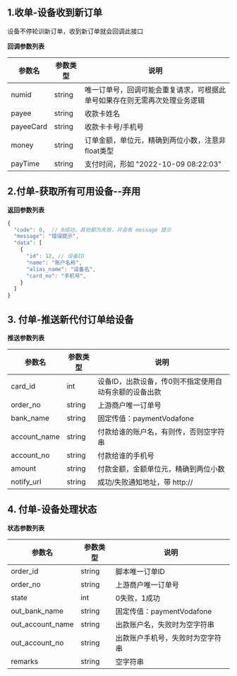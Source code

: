 ## 1.收单-设备收到新订单

设备不停轮训新订单，收到新订单就会回调此接口

**回调参数列表**

| 参数名 | 参数类型 | 说明 |
| -- | -- | -- |
| numid | string | 唯一订单号，回调可能会重复请求，可根据此单号如果存在则无需再次处理业务逻辑 |
| payee | string | 收款卡姓名 |
| payeeCard | string | 收款卡卡号/手机号 |
| money | string | 订单金额，单位元，精确到两位小数，注意非float类型 |
| payTime | string | 支付时间，形如 "2022-10-09 08:22:03" |


## 2.付单-获取所有可用设备--弃用


**返回参数列表**

```javascript
{
  "code": 0,  // 0成功，其他都为失败，并会有 message 提示
  "message": "错误提示",
  "data": [
    {
      "id": 12, // 设备ID
      "name": "账户名称",
      "alias_name": "设备名",
      "card_no": "手机号",
    }
  ]
}
```

## 3. 付单-推送新代付订单给设备

**推送参数列表**

| 参数名 | 参数类型 | 说明 |
| -- | -- | -- |
| card_id | int | 设备ID，出款设备，传0则不指定使用自动有余额的设备出款 |
| order_no | string | 上游商户唯一订单号 |
| bank_name | string | 固定传值：paymentVodafone |
| account_name | string | 付款给谁的账户名，有则传，否则空字符串 |
| account_no | string | 付款给谁的手机号 |
| amount | string | 付款金额，金额单位元，精确到两位小数 |
| notify_url | string | 成功/失败通知地址，带 http://  |


## 4. 付单-设备处理状态

**状态参数列表**


| 参数名 | 参数类型 | 说明 |
| -- | -- | -- |
| order_id | string | 脚本唯一订单ID |
| order_no | string | 上游商户唯一订单号 |
| state | int | 0失败，1成功 |
| out_bank_name | string | 固定传值：paymentVodafone |
| out_account_name | string | 出款账户名，失败时为空字符串 |
| out_account_no | string | 出款账户手机号，失败时为空字符串 |
| remarks | string | 空字符串 |



